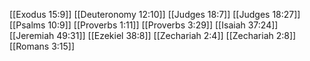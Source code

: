 [[Exodus 15:9]]
[[Deuteronomy 12:10]]
[[Judges 18:7]]
[[Judges 18:27]]
[[Psalms 10:9]]
[[Proverbs 1:11]]
[[Proverbs 3:29]]
[[Isaiah 37:24]]
[[Jeremiah 49:31]]
[[Ezekiel 38:8]]
[[Zechariah 2:4]]
[[Zechariah 2:8]]
[[Romans 3:15]]
